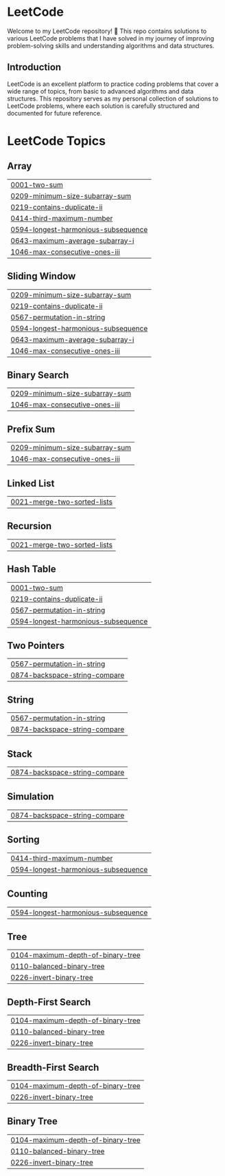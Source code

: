 
# LeetCode

Welcome to my LeetCode repository! 🚀 This repo contains solutions to various LeetCode problems that I have solved in my journey of improving problem-solving skills and understanding algorithms and data structures.

## Introduction

LeetCode is an excellent platform to practice coding problems that cover a wide range of topics, from basic to advanced algorithms and data structures. This repository serves as my personal collection of solutions to LeetCode problems, where each solution is carefully structured and documented for future reference.

<!---LeetCode Topics Start-->
# LeetCode Topics
## Array
|  |
| ------- |
| [0001-two-sum](https://github.com/armaandeol/LeetCode/tree/master/0001-two-sum) |
| [0209-minimum-size-subarray-sum](https://github.com/armaandeol/LeetCode/tree/master/0209-minimum-size-subarray-sum) |
| [0219-contains-duplicate-ii](https://github.com/armaandeol/LeetCode/tree/master/0219-contains-duplicate-ii) |
| [0414-third-maximum-number](https://github.com/armaandeol/LeetCode/tree/master/0414-third-maximum-number) |
| [0594-longest-harmonious-subsequence](https://github.com/armaandeol/LeetCode/tree/master/0594-longest-harmonious-subsequence) |
| [0643-maximum-average-subarray-i](https://github.com/armaandeol/LeetCode/tree/master/0643-maximum-average-subarray-i) |
| [1046-max-consecutive-ones-iii](https://github.com/armaandeol/LeetCode/tree/master/1046-max-consecutive-ones-iii) |
## Sliding Window
|  |
| ------- |
| [0209-minimum-size-subarray-sum](https://github.com/armaandeol/LeetCode/tree/master/0209-minimum-size-subarray-sum) |
| [0219-contains-duplicate-ii](https://github.com/armaandeol/LeetCode/tree/master/0219-contains-duplicate-ii) |
| [0567-permutation-in-string](https://github.com/armaandeol/LeetCode/tree/master/0567-permutation-in-string) |
| [0594-longest-harmonious-subsequence](https://github.com/armaandeol/LeetCode/tree/master/0594-longest-harmonious-subsequence) |
| [0643-maximum-average-subarray-i](https://github.com/armaandeol/LeetCode/tree/master/0643-maximum-average-subarray-i) |
| [1046-max-consecutive-ones-iii](https://github.com/armaandeol/LeetCode/tree/master/1046-max-consecutive-ones-iii) |
## Binary Search
|  |
| ------- |
| [0209-minimum-size-subarray-sum](https://github.com/armaandeol/LeetCode/tree/master/0209-minimum-size-subarray-sum) |
| [1046-max-consecutive-ones-iii](https://github.com/armaandeol/LeetCode/tree/master/1046-max-consecutive-ones-iii) |
## Prefix Sum
|  |
| ------- |
| [0209-minimum-size-subarray-sum](https://github.com/armaandeol/LeetCode/tree/master/0209-minimum-size-subarray-sum) |
| [1046-max-consecutive-ones-iii](https://github.com/armaandeol/LeetCode/tree/master/1046-max-consecutive-ones-iii) |
## Linked List
|  |
| ------- |
| [0021-merge-two-sorted-lists](https://github.com/armaandeol/LeetCode/tree/master/0021-merge-two-sorted-lists) |
## Recursion
|  |
| ------- |
| [0021-merge-two-sorted-lists](https://github.com/armaandeol/LeetCode/tree/master/0021-merge-two-sorted-lists) |
## Hash Table
|  |
| ------- |
| [0001-two-sum](https://github.com/armaandeol/LeetCode/tree/master/0001-two-sum) |
| [0219-contains-duplicate-ii](https://github.com/armaandeol/LeetCode/tree/master/0219-contains-duplicate-ii) |
| [0567-permutation-in-string](https://github.com/armaandeol/LeetCode/tree/master/0567-permutation-in-string) |
| [0594-longest-harmonious-subsequence](https://github.com/armaandeol/LeetCode/tree/master/0594-longest-harmonious-subsequence) |
## Two Pointers
|  |
| ------- |
| [0567-permutation-in-string](https://github.com/armaandeol/LeetCode/tree/master/0567-permutation-in-string) |
| [0874-backspace-string-compare](https://github.com/armaandeol/LeetCode/tree/master/0874-backspace-string-compare) |
## String
|  |
| ------- |
| [0567-permutation-in-string](https://github.com/armaandeol/LeetCode/tree/master/0567-permutation-in-string) |
| [0874-backspace-string-compare](https://github.com/armaandeol/LeetCode/tree/master/0874-backspace-string-compare) |
## Stack
|  |
| ------- |
| [0874-backspace-string-compare](https://github.com/armaandeol/LeetCode/tree/master/0874-backspace-string-compare) |
## Simulation
|  |
| ------- |
| [0874-backspace-string-compare](https://github.com/armaandeol/LeetCode/tree/master/0874-backspace-string-compare) |
## Sorting
|  |
| ------- |
| [0414-third-maximum-number](https://github.com/armaandeol/LeetCode/tree/master/0414-third-maximum-number) |
| [0594-longest-harmonious-subsequence](https://github.com/armaandeol/LeetCode/tree/master/0594-longest-harmonious-subsequence) |
## Counting
|  |
| ------- |
| [0594-longest-harmonious-subsequence](https://github.com/armaandeol/LeetCode/tree/master/0594-longest-harmonious-subsequence) |
## Tree
|  |
| ------- |
| [0104-maximum-depth-of-binary-tree](https://github.com/armaandeol/LeetCode/tree/master/0104-maximum-depth-of-binary-tree) |
| [0110-balanced-binary-tree](https://github.com/armaandeol/LeetCode/tree/master/0110-balanced-binary-tree) |
| [0226-invert-binary-tree](https://github.com/armaandeol/LeetCode/tree/master/0226-invert-binary-tree) |
## Depth-First Search
|  |
| ------- |
| [0104-maximum-depth-of-binary-tree](https://github.com/armaandeol/LeetCode/tree/master/0104-maximum-depth-of-binary-tree) |
| [0110-balanced-binary-tree](https://github.com/armaandeol/LeetCode/tree/master/0110-balanced-binary-tree) |
| [0226-invert-binary-tree](https://github.com/armaandeol/LeetCode/tree/master/0226-invert-binary-tree) |
## Breadth-First Search
|  |
| ------- |
| [0104-maximum-depth-of-binary-tree](https://github.com/armaandeol/LeetCode/tree/master/0104-maximum-depth-of-binary-tree) |
| [0226-invert-binary-tree](https://github.com/armaandeol/LeetCode/tree/master/0226-invert-binary-tree) |
## Binary Tree
|  |
| ------- |
| [0104-maximum-depth-of-binary-tree](https://github.com/armaandeol/LeetCode/tree/master/0104-maximum-depth-of-binary-tree) |
| [0110-balanced-binary-tree](https://github.com/armaandeol/LeetCode/tree/master/0110-balanced-binary-tree) |
| [0226-invert-binary-tree](https://github.com/armaandeol/LeetCode/tree/master/0226-invert-binary-tree) |
<!---LeetCode Topics End-->